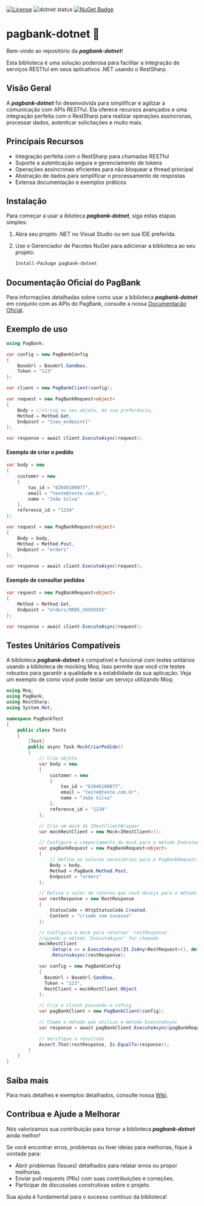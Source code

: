 [![License](https://img.shields.io/badge/license-MIT-green)](./LICENSE)
![dotnet status](https://github.com/matmiranda/pagbank-dotnet/actions/workflows/dotnet.yml/badge.svg?event=push)
[![NuGet Badge](https://buildstats.info/nuget/pagbank-dotnet)](https://www.nuget.org/packages/pagbank-dotnet)

# pagbank-dotnet 🔰

Bem-vindo ao repositório da _**pagbank-dotnet**_! 

Esta biblioteca é uma solução poderosa para facilitar a integração de serviços RESTful em seus aplicativos .NET usando o RestSharp.

## Visão Geral

A _**pagbank-dotnet**_ foi desenvolvida para simplificar e agilizar a comunicação com APIs RESTful. Ela oferece recursos avançados e uma integração perfeita com o RestSharp para realizar operações assíncronas, processar dados, autenticar solicitações e muito mais.

## Principais Recursos

- Integração perfeita com o RestSharp para chamadas RESTful
- Suporte a autenticação segura e gerenciamento de tokens
- Operações assíncronas eficientes para não bloquear a thread principal
- Abstração de dados para simplificar o processamento de respostas
- Extensa documentação e exemplos práticos

## Instalação

Para começar a usar a iblioteca _**pagbank-dotnet**_, siga estas etapas simples:

1. Abra seu projeto .NET no Visual Studio ou em sua IDE preferida.
2. Use o Gerenciador de Pacotes NuGet para adicionar a biblioteca ao seu projeto:

   ```bash
   Install-Package pagbank-dotnet
   ```
## Documentação Oficial do PagBank

Para informações detalhadas sobre como usar a biblioteca _**pagbank-dotnet**_ em conjunto com as APIs do PagBank, consulte a nossa [Documentação Oficial](https://dev.pagbank.uol.com.br/reference/introducao).


## Exemplo de uso

```c#
using PagBank;

var config = new PagBankConfig
{
    BaseUrl = BaseUrl.Sandbox,
    Token = "123"
};

var client = new PagBankClient(config);

var request = new PagBankRequest<object>
{
    Body = //string ou seu objeto, da sua preferência,
    Method = Method.Get,
    Endpoint = "{seu_endpoint}"
};

var response = await client.ExecuteAsync(request);
```

#### Exemplo de criar o pedido

```c#
var body = new
{
    customer = new
    {
        tax_id = "62046100077",
        email = "teste@teste.com.br",
        name = "João Silva"
    },
    reference_id = "1234"
};

var request = new PagBankRequest<object>
{
    Body = body,
    Method = Method.Post,
    Endpoint = "orders"
};

var response = await client.ExecuteAsync(request);
```

#### Exemplo de consultar pedidos

```c#
var request = new PagBankRequest<object>
{
    Method = Method.Get,
    Endpoint = "orders/ORDE_XXXXXXXX"
};

var response = await client.ExecuteAsync(request);
```

## Testes Unitários Compatíveis

A biblioteca _**pagbank-dotnet**_ é compatível e funcional com testes unitários usando a biblioteca de mocking Moq. Isso permite que você crie testes robustos para garantir a qualidade e a estabilidade da sua aplicação. Veja um exemplo de como você pode testar um serviço utilizando Moq:

```c#
using Moq;
using PagBank;
using RestSharp;
using System.Net;

namespace PagBankTest
{
    public class Tests
    {
        [Test]
        public async Task MockCriarPedido()
        {
            // Crie objeto 
            var body = new
            {
                customer = new
                {
                    tax_id = "62046100077",
                    email = "teste@teste.com.br",
                    name = "João Silva"
                },
                reference_id = "1234"
            };

            // Crie um mock do IRestClientWrapper
            var mockRestClient = new Mock<IRestClient>();

            // Configure o comportamento do mock para o método ExecuteAsync
            var pagBankRequest = new PagBankRequest<object>
            {
                // Defina os valores necessários para o PagBankRequest
                Body = body,
                Method = PagBank.Method.Post,
                Endpoint = "orders"
            };

            // Defina o valor de retorno que você deseja para o método ExecuteAsync
            var restResponse = new RestResponse
            {
                StatusCode = HttpStatusCode.Created,
                Content = "criado com sucesso"
            };

            // Configura o mock para retornar 'restResponse' 
            //quando o método 'ExecuteAsync' for chamado
            mockRestClient
                .Setup(x => x.ExecuteAsync(It.IsAny<RestRequest>(), default))
                .ReturnsAsync(restResponse);

            var config = new PagBankConfig 
            {
              BaseUrl = BaseUrl.Sandbox,
              Token = "123",
              RestClient = mockRestClient.Object
            };

            // Cria o client passando o cofnig
            var pagBankClient = new PagBankClient(config);

            // Chame o método que utiliza o método ExecuteAsync
            var response = await pagBankClient.ExecuteAsync(pagBankRequest);

            // Verifique o resultado
            Assert.That(restResponse, Is.EqualTo(response));
        }
    }
}
```

## Saiba mais

Para mais detalhes e exemplos detalhados, consulte nossa [Wiki](https://github.com/matmiranda/pagbank-dotnet/wiki).


## Contribua e Ajude a Melhorar

Nós valorizamos sua contribuição para tornar a biblioteca _**pagbank-dotnet**_ ainda melhor! 

Se você encontrar erros, problemas ou tiver ideias para melhorias, fique à vontade para:

- Abrir problemas (Issues) detalhados para relatar erros ou propor melhorias.
- Enviar pull requests (PRs) com suas contribuições e correções.
- Participar de discussões construtivas sobre o projeto.

Sua ajuda é fundamental para o sucesso contínuo da biblioteca!